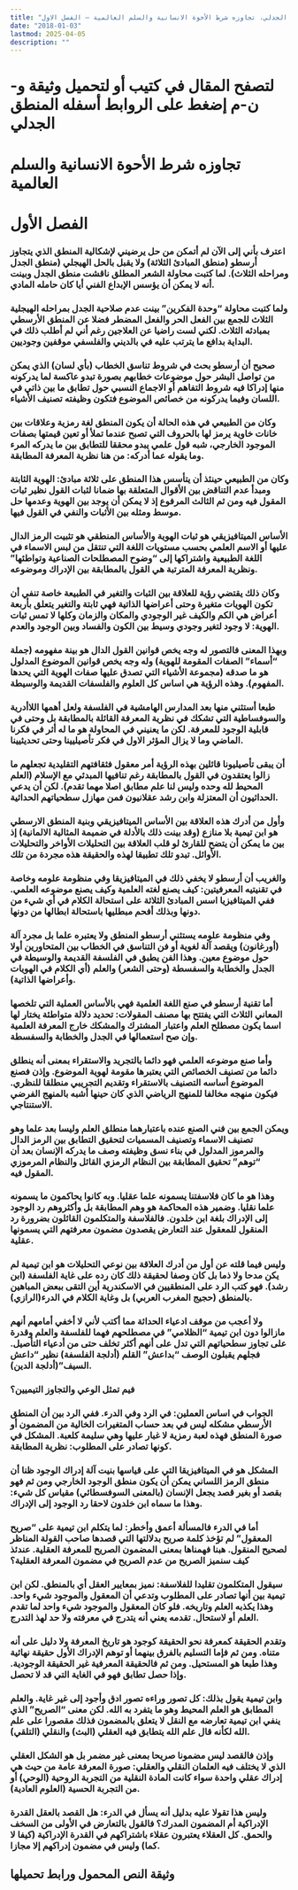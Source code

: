 ```yaml
---
title: "المنطق الجدلي، تجاوزه شرط الأخوة الانسانية والسلم العالمية – الفصل الاول"
date: "2018-01-03"
lastmod: 2025-04-05
description: ""
---
```

# **لتصفح المقال في كتيب أو لتحميل وثيقة و-ن-م إضغط على الروابط أسفله** **المنطق الجدلي**

# تجاوزه شرط الأحوة الانسانية والسلم العالمية

# الفصل الأول

### اعترف بأني إلى الآن لم أتمكن من حل يرضيني لإشكالية المنطق الذي يتجاوز أرسطو (منطق المبادئ الثلاثة) ولا يقبل بالحل الهيجلي (منطق الجدل ومراحله الثلاث). لما كتبت محاولة الشعر المطلق ناقشت منطق الجدل وبينت أنه لا يمكن أن يؤسس الإبداع الفني أيا كان حامله المادي.

### ولما كتبت محاولة “وحدة الفكرين” بينت عدم صلاحية الجدل بمراحله الهيجلية الثلاث للجمع بين الفعل الحر والفعل المضطر فضلا عن المنطق الأرسطي بمبادئه الثلاث. لكني لست راضيا عن العلاجين رغم أني لم أطلب ذلك في البداية بدافع ما يترتب عليه في بالديني والفلسفي موقفين وجوديين.

### صحيح أن أرسطو بحث في شروط تناسق الخطاب (بأي لسان) الذي يمكن من تواصل البشر حول موضوعات خطابهم بصورة تبدو عاكسة لما يدركونه منها إدراكا فيه شروط التفاهم أو الاجماع النسبي حول تطابق ما بين ذاتي في اللسان وفيما يدركونه من خصائص الموضوع فتكون وظيفته تصنيف الأشياء.

### وكان من الطبيعي في هذه الحالة أن يكون المنطق لغة رمزية وعلاقات بين خانات خاوية يرمز لها بالحروف التي تصبح عندما تملأ أو تعين قيمتها بصفات الموجود الخارجي، شبه قول علمي يبدو محققا للتطابق بين ما يدركه المرء وما يقوله عما أدركه: من هنا نظرية المعرفة المطابقة.

### وكان من الطبيعي حينئذ أن يتأسس هذا المنطق على ثلاثة مبادئ: الهوية الثابتة ومبدأ عدم التناقض بين الأقوال المتعلقة بها ضمانا لثبات القول نظير ثبات المقول فيه ومن ثم الثالث المرفوع إذ لا يمكن أن يوجد بين الهوية وعدمها حل موسط ومثله بين الأثبات والنفي في القول فيها.

### الأساس الميتافيزيقي هو ثبات الهوية والأساس المنطقي هو تثبيت الرمز الدال عليها أو الاسم العلمي بحسب مستويات اللغة التي تنتقل من لبس الاسماء في اللغة الطبيعية واشتراكها إلى “وضوح المصطلحات الصناعية وتواطئها” ونظرية المعرفة المترتبة هي القول بالمطابقة بين الإدراك وموضوعه.

### وكان ذلك يقتضي رؤية للعلاقة بين الثبات والتغير في الطبيعة خاصة تنفي أن تكون الهويات متغيرة وحتى أعراضها الذاتية فهي ثابتة والتغير يتعلق بأربعة أعراض هي الكم والكيف غير الوجودي والمكان والزمان وكلها لا تمس ثبات الهوية: لا وجود لتغير وجودي وسيط بين الكون والفساد وبين الوجود والعدم.

### وبهذا المعنى فالتصور له وجه يخص قوانين القول الدال هو بينة مفهومه (جملة “أسماء” الصفات المقومة للهوية) وله وجه يخص قوانين الموضوع المدلول هو ما صدقه (مجموعة الأشياء التي تصدق عليها صفات الهوية التي يحدها المفهوم). وهذه الرؤية هي اساس كل العلوم والفلسفات القديمة والوسيطة.

### طبعا أستثني منها بعد المدارس الهامشية في الفلسفة ولعل أهمها اللاأدرية والسوفساطية التي تشكك في نظرية المعرفة القائلة بالمطابقة بل وحتى في قابلية الوجود للمعرفة. لكن ما يعنيني في المحاولة هو ما له أثر في فكرنا الماضي وما لا يزال المؤثر الاول في فكر تأصيليينا وحتى تحديثيينا.

### أن يبقى تأصيليونا قائلين بهذه الرؤية أمر معقول فثقافتهم التقليدية تجعلهم ما زالوا يعتقدون في القول بالمطابقة رغم تنافيها المبدئي مع الإسلام (العلم المحيط لله وحده وليس لنا علم مطابق اصلا مهما تقدم). لكن أن يدعي الحداثيون أن المعتزلة وابن رشد عقلانيون فمن مهازل سطحياتهم الحداثية.

### وأول من أدرك هذه العلاقة بين الأساس الميتافيزيقي وبنية المنطق الارسطي هو ابن تيمية بلا منازع (وقد بينت ذلك بالأدلة في ضميمة المثالية الالمانية) إذ بين ما يمكن أن يتضح للقارئ لو قلب العلاقة بين التحليلات الأواخر والتحليلات الأوائل. تبدو تلك تطبيقا لهذه والحقيقة هذه مجردة من تلك.

### والغريب أن أرسطو لا يخفي ذلك في الميتافيزيقا وفي منظومة علومه وخاصة في تقنيتيه المعرفيتين: كيف يصنع لغته العلمية وكيف يصنع موضوعه العلمي. ففي الميتافيزيا اسس المبادئ الثلاثة على استحالة الكلام في أي شيء من دونها وبذلك أفحم مبطليها باستحالة ابطالها من دونها.

### وفي منظومة علومه يستثني أرسطو المنطق ولا يعتبره علما بل مجرد آلة (أورغانون) ويقصد آلة لغوية أو فن التناسق في الخطاب بين المتحاورين أولا حول موضوع معين. وهذا الفن يطبق في الفلسفة القديمة والوسيطة في الجدل والخطابة والسفسطة (وحتى الشعر) والعلم (أي الكلام في الهويات وأعراضها الذاتية).

### أما تقنية أرسطو في صنع اللغة العلمية فهي بالأساس العملية التي تلخصها المعاني الثلاث التي يفتتح بها مصنف المقولات: تحديد دلالة متواطئة يختار لها اسما يكون مصطلح العلم واعتبار المشترك والمشكك خارج المعرفة العلمية وإن صح استعمالها في الجدل والخطابة والسفسطة.

### وأما صنع موضوعه العلمي فهو دائما بالتجريد والاستقراء بمعنى أنه ينطلق دائما من تصنيف الخصائص التي يعتبرها مقومة لهوية الموضوع. وإذن فصنع الموضوع أساسه التصنيف بالاستقراء وتقديم التجريبي منطلقا للنظري. فيكون منهجه مخالفا للمنهج الرياضي الذي كان حينها أشبه بالمنهج الفرضي الاستنتاجي.

### ويمكن الجمع بين فني الصنع عنده باعتبارهما منطلق العلم وليسا بعد علما وهو تصنيف الاسماء وتصنيف المسميات لتحقيق التطابق بين الرمز الدال والمرموز المدلول في بناء نسق وظيفته وصف ما يدركه الإنسان بعد أن “توهم” تحقيق المطابقة بين النظام الرمزي القائل والنظام المرموزي المقول فيه.

### وهذا هو ما كان فلاسفتنا يسمونه علما عقليا. وبه كانوا يحاكمون ما يسمونه علما نقليا. وضمير هذه المحاكمة هو وهم المطابقة بل وأكثروهم رد الوجود إلى الإدراك بلغة ابن خلدون. فالفلاسفة والمتكلمون القائلون بضرورة رد المنقول للمعقول عند التعارض يقصدون مضمون معرفتهم التي يسمونها عقلية.

### وليس فيما قلته عن أول من أدرك العلاقة بين نوعي التحليلات هو ابن تيمية لم يكن مدحا ولا ذما بل كان وصفا لحقيقة ذلك كان رده على غاية الفلسفة (ابن رشد). فهو كتب الرد على المنطقيين في الاسكندرية أين التقى ببعض المباهين بالمنطق (حجيج المغرب العربي) بل وغاية الكلام في الدرء(الرازي).

### ولا أعجب من موقف ادعياء الحداثة مما أكتب لأني لا أخفي أمامهم أنهم مازالوا دون ابن تيمية “الظلامي” في مصطلحهم فهما للفلسفة والعلم وقدرة على تجاوز سطحياتهم التي تدل على أنهم أكثر تخلف حتى من أدعياء التأصيل. فجلهم يقبلون الوصف “بداعش” القلم (أدلجة الفلسفة) نظير “داعش السيف”(أدلجة الدين).

### فيم تمثل الوعي والتجاوز التيميين؟

### الجواب في اساس العملين: في الرد وفي الدرء. ففي الرد بين أن المنطق الأرسطي مشكله ليس في بعد حساب المتغيرات الخالية من المضمون أو صورة المنطق فهذه لعبة رمزية لا غبار عليها وهي سليمة كلعبة. المشكل في كونها تصادر على المطلوب: نظرية المطابقة.

### المشكل هو في الميتافيزيقا التي على قياسها بنيت آلة إدراك الوجود ظنا أن منطق الرمز اللساني يمكن أن يكون منطق الوجود الخارجي ومن ثم فهو بقصد أو بغير قصد يجعل الإنسان (بالمعنى السوفسطائي) مقياس كل شيء: وهذا ما سماه ابن خلدون لاحقا رد الوجود إلى الإدراك.

### أما في الدرء فالمسألة أعمق وأخطر: لما يتكلم ابن تيمية على “صريح المعقول” لم تؤخذ كلمة صريح بدلالتها التي قصدها صاحب القولة المناظر لصحيح المنقول. هبنا فهمناها بمعنى المضمون الصريح للمعرفة العقلية. عندئذ كيف سنميز الصريح من عدم الصريح في مضمون المعرفة العقلية؟

### سيقول المتكلمون تقليدا للفلاسفة: نميز بمعايير العقل أي بالمنطق. لكن ابن تيمية بين أنها تصادر على المطلوب وتدعي أن المعقول والموجود شيء واحد. وهذا يكذبه العلم وتاريخه. فلو كان المعقول والموجود شيء واحد لما تقدم العلم أو لاستحال. تقدمه يعني أنه يتدرج في معرفته ولا حد لهذ التدرج.

### وتقدم الحقيقة كمعرفة نحو الحقيقة كوجود هو تاريخ المعرفة ولا دليل على أنه متناه. ومن ثم فإما التسليم بالفرق بينهما أو توهم الإدراك الأول حقيقة نهائية وهذا طبعا هو المستحيل. ومن ثم فالحقيقة المعرفية غير الحقيقة الوجودية. وإذا حصل تطابق فهو في الغاية التي قد لا تحصل.

### وابن تيمية يقول بذلك: كل تصور وراءه تصور ادق وأجود إلى غير غاية. والعلم المطابق هو العلم المحيط وهو ما يتفرد به الله. لكن معنى “الصريح” الذي ينفي ابن تيمية تعارضه مع النقل لا يتعلق بالمضمون فذلك مقصورا على علم الله لكأنه قال علم الله يتطابق فيه العقلي (البث) والنقلي (التلقي).

### وإذن فالقصد ليس مضمونا صريحا بمعنى غير مضمر بل هو الشكل العقلي الذي لا يختلف فيه العلمان النقلي والعقلي: صورة المعرفة عامة من حيث هي إدراك عقلي واحدة سواء كانت المادة النقلية من التجربة الروحية (الوحي) أو من التجربة الحسية (العلوم العادية).

### وليس هذا تقولا عليه بدليل أنه يسأل في الدرء: هل القصد بالعقل القدرة الإدراكية أم المضمون المدرك؟ فالقول بالتعارض في الأولى من السخف والحمق. كل العقلاء يعتبرون عقلاء باشتراكهم في القدرة الإدراكية (كيفا لا كما) وليس في مضمون إدراكهم إلا مجازا.

## وثيقة النص المحمول ورابط تحميلها

###
